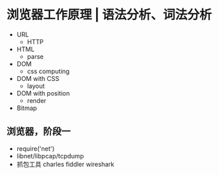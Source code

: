 # 浏览器工作原理 | 语法分析、词法分析

+ URL
  - HTTP
+ HTML
  - parse
+ DOM
  - css computing
+ DOM with CSS
  - layout
+ DOM with position
  - render
+ Bitmap

## 浏览器，阶段一

+ require('net')
+ libnet/libpcap/tcpdump
+ 抓包工具 charles fiddler wireshark 
